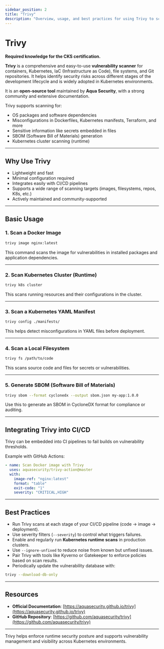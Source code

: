 ```yaml
---
sidebar_position: 2
title: "Trivy"
description: "Overview, usage, and best practices for using Trivy to scan container images, file systems, and Kubernetes resources for vulnerabilities."
---
```


# Trivy

**Required knowledge for the CKS certification.**

**Trivy** is a comprehensive and easy-to-use **vulnerability scanner** for containers, Kubernetes, IaC (Infrastructure as Code), file systems, and Git repositories. It helps identify security risks across different stages of the development lifecycle and is widely adopted in Kubernetes environments.

It is an **open-source tool** maintained by **Aqua Security**, with a strong community and extensive documentation.

Trivy supports scanning for:

- OS packages and software dependencies
- Misconfigurations in Dockerfiles, Kubernetes manifests, Terraform, and more
- Sensitive information like secrets embedded in files
- SBOM (Software Bill of Materials) generation
- Kubernetes cluster scanning (runtime)

---

## Why Use Trivy

- Lightweight and fast
- Minimal configuration required
- Integrates easily with CI/CD pipelines
- Supports a wide range of scanning targets (images, filesystems, repos, K8s, etc.)
- Actively maintained and community-supported

---

## Basic Usage

### 1. Scan a Docker Image

```bash
trivy image nginx:latest
```

This command scans the image for vulnerabilities in installed packages and application dependencies.

---

### 2. Scan Kubernetes Cluster (Runtime)

```bash
trivy k8s cluster
```

This scans running resources and their configurations in the cluster.

---

### 3. Scan a Kubernetes YAML Manifest

```bash
trivy config ./manifests/
```

This helps detect misconfigurations in YAML files before deployment.

---

### 4. Scan a Local Filesystem

```bash
trivy fs /path/to/code
```

This scans source code and files for secrets or vulnerabilities.

---

### 5. Generate SBOM (Software Bill of Materials)

```bash
trivy sbom --format cyclonedx --output sbom.json my-app:1.0.0
```

Use this to generate an SBOM in CycloneDX format for compliance or auditing.

---

## Integrating Trivy into CI/CD

Trivy can be embedded into CI pipelines to fail builds on vulnerability thresholds.

Example with GitHub Actions:

```yaml
- name: Scan Docker image with Trivy
  uses: aquasecurity/trivy-action@master
  with:
    image-ref: "nginx:latest"
    format: "table"
    exit-code: "1"
    severity: "CRITICAL,HIGH"
```

---

## Best Practices

- Run Trivy scans at each stage of your CI/CD pipeline (code → image → deployment).
- Use severity filters (`--severity`) to control what triggers failures.
- Enable and regularly run **Kubernetes runtime scans** in production clusters.
- Use `--ignore-unfixed` to reduce noise from known but unfixed issues.
- Pair Trivy with tools like Kyverno or Gatekeeper to enforce policies based on scan results.
- Periodically update the vulnerability database with:

```bash
trivy --download-db-only
```

---

## Resources

- **Official Documentation**: [https://aquasecurity.github.io/trivy](https://aquasecurity.github.io/trivy)
- **GitHub Repository**: [https://github.com/aquasecurity/trivy](https://github.com/aquasecurity/trivy)

---

Trivy helps enforce runtime security posture and supports vulnerability management and visibility across Kubernetes environments.

